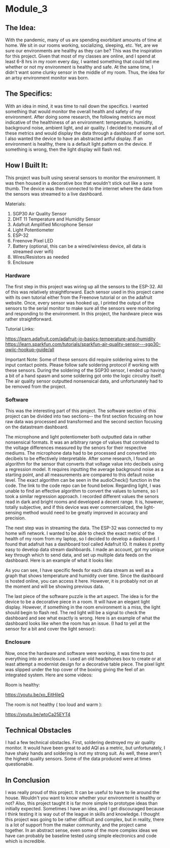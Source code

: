 # Module_3

## The Idea:

With the pandemic, many of us are spending exorbitant amounts of time at home. We sit in our rooms working, socializing, sleeping, etc. Yet, are we sure our environments are healthy as they can be? This was the inspiration for this project. Given that most of my classes are online, and I spend at least 6-8 hrs in my room every day, I wanted something that could tell me whether or not my environment is healthy and safe. At the same time, I didn't want some clunky sensor in the middle of my room. Thus, the idea for an artsy environment monitor was born.

## The Specifics:

With an idea in mind, it was time to nail down the specifics. I wanted something that would monitor the overall health and safety of my environment. After doing some research, the following metrics are most indicative of the healthiness of an environment: temperature, humidity, background noise, ambient light, and air quality. I decided to measure all of these metrics and would display the data through a dashboard of some sort. I also wanted the device to have an abstracted artful display. If an environment is healthy, there is a default light pattern on the device. If something is wrong, then the light display will flash red.

## How I Built It:

This project was built using several sensors to monitor the environment. It was then housed in a decorative box that wouldn't stick out like a sore thumb. The device was then connected to the internet where the data from the sensors was streamed to a live dashboard.

Materials:
1. SGP30 Air Quality Sensor
2. DHT 11 Temperature and Humidity Sensor
3. Adafruit Amplified Microphone Sensor
4. Light Potentiometer
5. ESP-32
6. Freenove Pixel LED
7. Battery (optional, this can be a wired/wireless device, all data is streamed over wifi)
8. Wires/Resistors as needed
9. Enclosure

### Hardware

The first step in this project was wiring up all the sensors to the ESP-32. All of this was relatively straightforward. Each sensor used in this project came with its own tutorial either from the Freenove tutorial or on the adafruit website. Once, every sensor was hooked up, I printed the output of the sensors to the serial monitor to make sure all the sensors were monitoring and responding to the environment. In this project, the hardware piece was rather straightforward.

Tutorial Links:

https://learn.adafruit.com/adafruit-io-basics-temperature-and-humidity
https://learn.sparkfun.com/tutorials/sparkfun-air-quality-sensor---sgp30-qwiic-hookup-guide/all

Important Note: Some of these sensors did require soldering wires to the input contact points. Please follow safe soldering protocol if working with these sensors. During the soldering of the SGP30 sensor, I ended up having a bit of a hand spasm and some soldering got onto the logic circuitry itself. The air quality sensor outputted nonsensical data, and unfortunately had to be removed from the project.

### Software

This was the interesting part of this project. The software section of this project can be divided into two sections-- the first section focusing on how raw data was processed and transformed and the second section focusing on the datastream dashboard.

The microphone and light potentiometer both outputted data in rather nonsensical formats. It was an arbitrary range of values that correlated to the voltage differences measured by the senors for their respective mediums. The microphone data had to be processed and converted into decibels to be effectively interpretable. After some research, I found an algorithm for the sensor that converts that voltage value into decibels using a regression model. It requires inputting the average background noise as a starting point, and all measurements are compared to this default noise level. The exact algorithm can be seen in the audioCheck() function in the code. The link to the code repo can be found below. Regarding light, I was unable to find an effective algorithm to convert the values to lumens, so I took a similar regression approach. I recorded different values the senors read in dark and bright rooms and developed a decent range. It is, however, totally subjective, and if this device was ever commercialized, the light-sensing method would need to be greatly improved in accuracy and precision.

The next step was in streaming the data. The ESP-32 was connected to my home wifi network. I wanted to be able to check the exact metric of the health of my room from my laptop, so I decided to develop a dashboard. I found that adafruit has a dashboard tool called Adafruit IO. It makes it pretty easy to develop data stream dashboards. I made an account, got my unique key through which to send data, and set up multiple data feeds on the dashboard. Here is an example of what it looks like:

As you can see, I have specific feeds for each data stream as well as a graph that shows temperature and humidity over time. Since the dashboard is hosted online, you can access it here. However, it is probably not on at the moment and will be showing previous data.

The last piece of the software puzzle is the art aspect. The idea is for the device to be a decorative piece in a room. It will have an elegant light display. However, if something in the room environment is a miss, the light should begin to flash red. The red light will be a signal to check the dashboard and see what exactly is wrong. Here is an example of what the dashboard looks like when the room has an issue. (I had to yell at the sensor for a bit and cover the light sensor):

### Enclosure

Now, once the hardware and software were working, it was time to put everything into an enclosure. I used an old headphones box to create or at least attempt a modernist design for a decorative table piece. The pixel light was slipped under the top cover of the boxing giving the feel of an integrated system. Here are some videos:

 

Room is healthy:

https://youtu.be/xo_EitHileQ

The room is not healthy ( too loud and warm ):

https://youtu.be/wtoCa25EYT4

## Technical Obstacles

I had a few technical obstacles. First, soldering destroyed my air quality monitor. It would have been great to add AQI as a metric, but unfortunately, I have shaky hands and soldering is not my strong suit. As well, these aren't the highest quality sensors. Some of the data produced were at times questionable.

## In Conclusion

I was really proud of this project. It can be useful to have to lie around the house. Wouldn't you want to know whether your environment is healthy or not? Also, this project taught it is far more simple to prototype ideas than initially expected. Sometimes I have an idea, and I get discouraged because I think testing it is way out of the league in skills and knowledge. I thought this project was going to be rather difficult and complex, but in reality, there is a lot of support from the maker community, and the project came together. In an abstract sense, even some of the more complex ideas we have can probably be baseline tested using simple electronics and code which is incredible.
